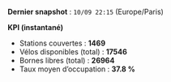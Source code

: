 **Dernier snapshot** : `10/09 22:15` (Europe/Paris)

**KPI (instantané)**

- Stations couvertes : **1469**
- Vélos disponibles (total) : **17546**
- Bornes libres (total) : **26964**
- Taux moyen d’occupation : **37.8 %**
